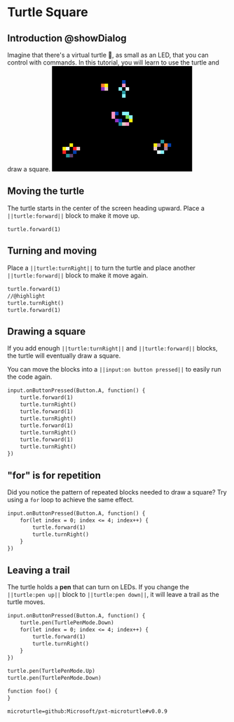# Turtle Square

## Introduction @showDialog

Imagine that there's a virtual turtle 🐢, as small as an LED, that you can control with commands. In this tutorial, you will learn to use the turtle and draw a square.
![Draw a suqare](https://raw.githubusercontent.com/shakao/skillmap-game-of-life/master/images/complex-life.gif)

## Moving the turtle

The turtle starts in the center of the screen heading upward. Place a ``||turtle:forward||`` block to make it move up.

```blocks
turtle.forward(1)
```

## Turning and moving

Place a ``||turtle:turnRight||`` to turn the turtle and place another ``||turtle:forward||`` block to make it move again.

```blocks
turtle.forward(1)
//@highlight
turtle.turnRight()
turtle.forward(1)
```

## Drawing a square

If you add enough ``||turtle:turnRight||`` and ``||turtle:forward||`` blocks, the turtle will eventually draw a square. 

You can move the blocks into a ``||input:on button pressed||`` to easily run the code again.

```blocks
input.onButtonPressed(Button.A, function() {
    turtle.forward(1)
    turtle.turnRight()
    turtle.forward(1)
    turtle.turnRight()
    turtle.forward(1)
    turtle.turnRight()
    turtle.forward(1)
    turtle.turnRight()
})
```

## "for" is for repetition

Did you notice the pattern of repeated blocks needed to draw a square? Try using a ``for`` loop to achieve the same effect.

```blocks
input.onButtonPressed(Button.A, function() {
    for(let index = 0; index <= 4; index++) {
        turtle.forward(1)
        turtle.turnRight()
    }
})
```

## Leaving a trail

The turtle holds a **pen** that can turn on LEDs. If you change the ``||turtle:pen up||`` block to ``||turtle:pen down||``, it will leave a trail as the turtle moves.

```blocks
input.onButtonPressed(Button.A, function() {
    turtle.pen(TurtlePenMode.Down)
    for(let index = 0; index <= 4; index++) {
        turtle.forward(1)
        turtle.turnRight()
    }
})
```
```template
turtle.pen(TurtlePenMode.Up)
turtle.pen(TurtlePenMode.Down)
```

```ghost
function foo() {
}
```


```package
microturtle=github:Microsoft/pxt-microturtle#v0.0.9
```

